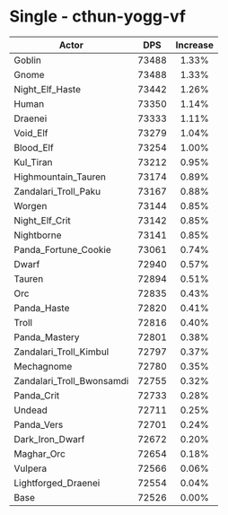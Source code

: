 # Single - cthun-yogg-vf
| Actor | DPS | Increase |
|---|:---:|:---:|
|Goblin|73488|1.33%|
|Gnome|73488|1.33%|
|Night_Elf_Haste|73442|1.26%|
|Human|73350|1.14%|
|Draenei|73333|1.11%|
|Void_Elf|73279|1.04%|
|Blood_Elf|73254|1.00%|
|Kul_Tiran|73212|0.95%|
|Highmountain_Tauren|73174|0.89%|
|Zandalari_Troll_Paku|73167|0.88%|
|Worgen|73144|0.85%|
|Night_Elf_Crit|73142|0.85%|
|Nightborne|73141|0.85%|
|Panda_Fortune_Cookie|73061|0.74%|
|Dwarf|72940|0.57%|
|Tauren|72894|0.51%|
|Orc|72835|0.43%|
|Panda_Haste|72820|0.41%|
|Troll|72816|0.40%|
|Panda_Mastery|72801|0.38%|
|Zandalari_Troll_Kimbul|72797|0.37%|
|Mechagnome|72780|0.35%|
|Zandalari_Troll_Bwonsamdi|72755|0.32%|
|Panda_Crit|72733|0.28%|
|Undead|72711|0.25%|
|Panda_Vers|72701|0.24%|
|Dark_Iron_Dwarf|72672|0.20%|
|Maghar_Orc|72654|0.18%|
|Vulpera|72566|0.06%|
|Lightforged_Draenei|72554|0.04%|
|Base|72526|0.00%|

